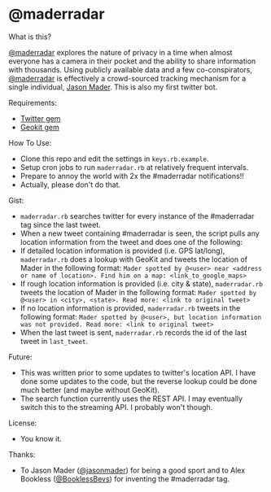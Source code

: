 # @maderradar

What is this?

[@maderradar](http://twitter.com/maderradar) explores the nature of privacy in a time when almost everyone has a camera in their pocket and the ability to share information with thousands. Using publicly available data and a few co-conspirators, [@maderradar](http://twitter.com/maderradar) is effectively a crowd-sourced tracking mechanism for a single individual, [Jason Mader](http://twitter.com/@jasonmader). This is also my first twitter bot.

Requirements:
 * [Twitter gem](https://github.com/sferik/twitter)
 * [Geokit gem](http://geokit.rubyforge.org)

How To Use:
 * Clone this repo and edit the settings in `keys.rb.example`.
 * Setup cron jobs to run `maderradar.rb` at relatively frequent intervals.
 * Prepare to annoy the world with 2x the #maderradar notifications!!
 * Actually, please don't do that.

Gist:
 * `maderradar.rb` searches twitter for every instance of the #maderradar tag since the last tweet.
 * When a new tweet containing #maderradar is seen, the script pulls any location information from the tweet and does one of the following:
  * If detailed location information is provided (i.e. GPS lat/long), `maderradar.rb` does a lookup with GeoKit and tweets the location of Mader in the following format: `Mader spotted by @<user> near <address or name of location>. Find him on a map: <link_to_google_maps>`
  * If rough location information is provided (i.e. city & state), `maderradar.rb` tweets the location of Mader in the following format: `Mader spotted by @<user> in <city>, <state>. Read more: <link to original tweet>`
  * If no location information is provided, `maderradar.rb` tweets in the following format: `Mader spotted by @<user>, but location information was not provided. Read more: <link to original tweet>`
 * When the last tweet is sent, `maderradar.rb` records the id of the last tweet in `last_tweet`.

Future:
 * This was written prior to some updates to twitter's location API. I have done some updates to the code, but the reverse lookup could be done much better (and maybe without GeoKit).
 * The search function currently uses the REST API. I may eventually switch this to the streaming API. I probably won't though.

License:
 * You know it.

Thanks:
 * To Jason Mader ([@jasonmader](http://twitter.com/jasonmader)) for being a good sport and to Alex Bookless ([@BooklessBevs](http://twitter.com/booklessbevs)) for inventing the #maderradar tag.